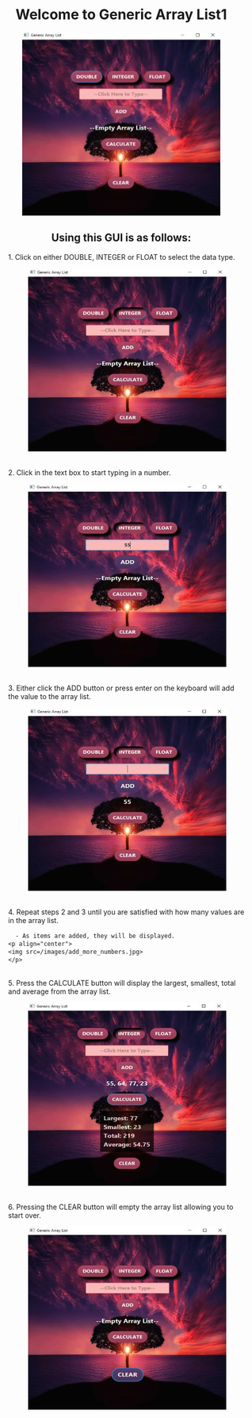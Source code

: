 
<h1 align="center">Welcome to Generic Array List1</h1>

<p align="center">
<img src=/images/main_image.jpg>
</p>

<h2 align="center">Using this GUI is as follows:</h2>

<ol align="cneter">
  1. Click on either DOUBLE, INTEGER or FLOAT to select the data type.
  <br>
  <p align="center">
  <img src=/images/number_type.jpg>
  </p>
  <!-- ![number image](/images/number_type.jpg "Selecting Number Type") -->
  <br>
  2. Click in the text box to start typing in a number.
  <br>
  <p align="center">
  <img src=/images/add_number.jpg>
  </p>
  <!-- ![add number image](/images/add_number.jpg "Typing in the textbox") -->
  <br>
  3. Either click the ADD button or press enter on the keyboard will add the value to the array list.
  <br>
  <p align="center">
  <img src=/images/added.jpg>
  </p>
  <!-- ![added image](/images/added.jpg "Value added") -->
  <br>
  4. Repeat steps 2 and 3 until you are satisfied with how many values are in the array list.

      - As items are added, they will be displayed.
    <p align="center">
    <img src=/images/add_more_numbers.jpg>
    </p>
  <!-- ![add more numbers image](/images/add_more_numbers.jpg "Add more values") -->
  <br>
  5. Press the CALCULATE button will display the largest, smallest, total and average from the array list.
  <p align="center">
  <img src=/images/calculate.jpg>
  </p>
  <!-- ![calculate image](/images/calculate.jpg "Calculate array list") -->
  <br>
  6. Pressing the CLEAR button will empty the array list allowing you to start over.
  <p align="center">
  <img src=/images/clear.jpg>
  </p>
  <!-- ![clear image](/images/clear.jpg "Clearing everything") -->
</ol>

<!-- For more details see [GitHub Flavored Markdown](https://guides.github.com/features/mastering-markdown/). -->
<!-- You can use the [editor on GitHub](https://github.com/zuki07/Generic_array_list1/edit/gh-pages/index.md) to maintain and preview the content for your website in Markdown files. -->
